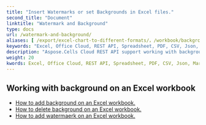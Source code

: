 ```yaml
---
title: "Insert Watermarks or set Backgrounds in Excel files."
second_title: "Document"
linktitle: "Watermark and Background"
type: docs
url: /watermark-and-background/
aliases: [ /export/excel-chart-to-different-formats/，/workbook/background/]
keywords: "Excel, Office Cloud, REST API, Spreadsheet, PDF, CSV, Json, Markdown, Watermark, Background"
description: "Aspose.Cells Cloud REST API support working with background on an Excel workbook. SDK support kinds of development languages. They include Android, C#, Go, Java, NodeJS, Perl, PHP, Python, Ruby, and swift."
weight: 20
kwords: Excel, Office Cloud, REST API, Spreadsheet, PDF, CSV, Json, Markdown, Watermark, Background
---
```



## Working with background on an Excel workbook

- [How to add background on an Excel workbook.](/cells/add-background-in-excel-file/)
- [How to delete background on an Excel workbook.](/cells/delete-background-in-excel-file/)
- [How to add watermaerk on an Excel workbook.](/cells/delete-background-in-excel-file/)
